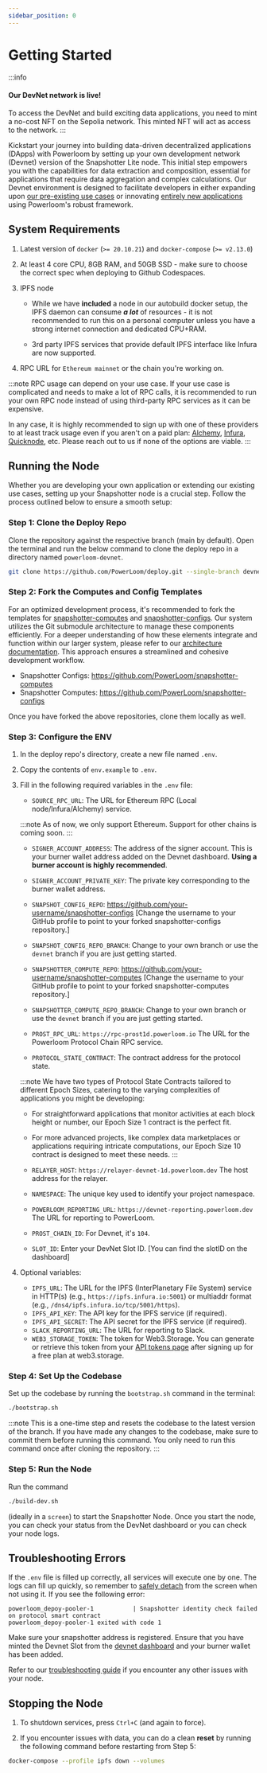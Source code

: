 ```yaml
---
sidebar_position: 0
---
```


# Getting Started

:::info
#### Our DevNet network is live!
To access the DevNet and build exciting data applications, you need to mint a no-cost NFT on the Sepolia network. This minted NFT will act as access to the network.
:::

Kickstart your journey into building data-driven decentralized applications (DApps) with Powerloom by setting up your own development network (Devnet) version of the Snapshotter Lite node. This initial step empowers you with the capabilities for data extraction and composition, essential for applications that require data aggregation and complex calculations. Our Devnet environment is designed to facilitate developers in either expanding upon [our pre-existing use cases](../use-cases/existing-implementations/) or innovating [entirely new applications](../use-cases/building-new-usecase/) using Powerloom's robust framework.

## System Requirements

1. Latest version of `docker` (`>= 20.10.21`) and `docker-compose` (`>= v2.13.0`)

2. At least 4 core CPU, 8GB RAM, and 50GB SSD - make sure to choose the correct spec when deploying to Github Codespaces.

3. IPFS node
    - While we have __included__ a node in our autobuild docker setup, the IPFS daemon can consume __*a lot*__ of resources - it is not recommended to run this on a personal computer unless you have a strong internet connection and dedicated CPU+RAM.
  
    - 3rd party IPFS services that provide default IPFS interface like Infura are now supported.

4. RPC URL for `Ethereum mainnet` or the chain you're working on.

:::note
RPC usage can depend on your use case. If your use case is complicated and needs to make a lot of RPC calls, it is recommended to run your own RPC node instead of using third-party RPC services as it can be expensive.

In any case, it is highly recommended to sign up with one of these providers to at least track usage even if you aren't on a paid plan: [Alchemy](https://alchemy.com/?r=15ce6db6d0a109d5), [Infura](https://infura.io), [Quicknode](https://www.quicknode.com?tap_a=67226-09396e&tap_s=3491854-f4a458), etc. Please reach out to us if none of the options are viable.
:::

## Running the Node
Whether you are developing your own application or extending our existing use cases, setting up your Snapshotter node is a crucial step. Follow the process outlined below to ensure a smooth setup:

### Step 1: Clone the Deploy Repo

Clone the repository against the respective branch (main by default). Open the terminal and run the below command to clone the deploy repo in a directory named `powerloom-devnet`.

```bash
git clone https://github.com/PowerLoom/deploy.git --single-branch devnet_deploy && cd powerloom-devnet
```

### Step 2: Fork the Computes and Config Templates

For an optimized development process, it's recommended to fork the templates for [snapshotter-computes](https://github.com/PowerLoom/snapshotter-computes) and [snapshotter-configs](https://github.com/PowerLoom/snapshotter-configs/). Our system utilizes the Git submodule architecture to manage these components efficiently. For a deeper understanding of how these elements integrate and function within our larger system, please refer to our [architecture documentation](../../index.md). This approach ensures a streamlined and cohesive development workflow.

   - Snapshotter Configs: https://github.com/PowerLoom/snapshotter-computes
   - Snapshotter Computes: https://github.com/PowerLoom/snapshotter-configs 

Once you have forked the above repositories, clone them locally as well.

### Step 3: Configure the ENV

1. In the deploy repo's directory, create a new file named `.env`.

2. Copy the contents of `env.example` to `.env`.

3. Fill in the following required variables in the `.env` file:

   - `SOURCE_RPC_URL`: The URL for Ethereum RPC (Local node/Infura/Alchemy) service.

   :::note
   As of now, we only support Ethereum. Support for other chains is coming soon.
   :::

   - `SIGNER_ACCOUNT_ADDRESS`: The address of the signer account. This is your burner wallet address added on the Devnet dashboard. **Using a burner account is highly recommended**. 

   - `SIGNER_ACCOUNT_PRIVATE_KEY`: The private key corresponding to the burner wallet address.
   - `SNAPSHOT_CONFIG_REPO`: https://github.com/your-username/snapshotter-configs [Change the username to your GitHub profile to point to your forked snapshotter-configs repository.]
   - `SNAPSHOT_CONFIG_REPO_BRANCH`: Change to your own branch or use the `devnet` branch if you are just getting started.
   - `SNAPSHOTTER_COMPUTE_REPO`:  https://github.com/your-username/snapshotter-computes [Change the username to your GitHub profile to point to your forked snapshotter-computes repository.]
   - `SNAPSHOTTER_COMPUTE_REPO_BRANCH`: Change to your own branch or use the `devnet` branch if you are just getting started.
   - `PROST_RPC_URL`: `https://rpc-prost1d.powerloom.io` The URL for the Powerloom Protocol Chain RPC service.
   - `PROTOCOL_STATE_CONTRACT`: The contract address for the protocol state.

   :::note
   We have two types of Protocol State Contracts tailored to different Epoch Sizes, catering to the varying complexities of applications you might be developing:

   - For straightforward applications that monitor activities at each block height or number, our Epoch Size 1 contract is the perfect fit.
   - For more advanced projects, like complex data marketplaces or applications requiring intricate computations, our Epoch Size 10 contract is designed to meet these needs.
   :::
  
   - `RELAYER_HOST`: `https://relayer-devnet-1d.powerloom.dev` The host address for the relayer.
   - `NAMESPACE`: The unique key used to identify your project namespace.
   - `POWERLOOM_REPORTING_URL`: `https://devnet-reporting.powerloom.dev` The URL for reporting to PowerLoom.
   - `PROST_CHAIN_ID`: For Devnet, it's `104`.
   - `SLOT_ID`: Enter your DevNet Slot ID. [You can find the slotID on the dashboard]

4. Optional variables:

   - `IPFS_URL`: The URL for the IPFS (InterPlanetary File System) service in HTTP(s) (e.g., `https://ipfs.infura.io:5001`) or multiaddr format (e.g., `/dns4/ipfs.infura.io/tcp/5001/https`).
   - `IPFS_API_KEY`: The API key for the IPFS service (if required).
   - `IPFS_API_SECRET`: The API secret for the IPFS service (if required).
   - `SLACK_REPORTING_URL`: The URL for reporting to Slack.
   - `WEB3_STORAGE_TOKEN`: The token for Web3.Storage. You can generate or retrieve this token from your [API tokens page](https://web3.storage/tokens/?create=true) after signing up for a free plan at web3.storage.

### Step 4: Set Up the Codebase

Set up the codebase by running the `bootstrap.sh` command in the terminal:

```bash
./bootstrap.sh
```

:::note
This is a one-time step and resets the codebase to the latest version of the branch. If you have made any changes to the codebase, make sure to commit them before running this command. You only need to run this command once after cloning the repository.
:::

### Step 5: Run the Node

Run the command

```bash
./build-dev.sh
```
(ideally in a `screen`) to start the Snapshotter Node. 
Once you start the node, you can check your status from the DevNet dashboard or you can check your node logs.

## Troubleshooting Errors

If the `.env` file is filled up correctly, all services will execute one by one. The logs can fill up quickly, so remember to [safely detach](https://linuxize.com/post/how-to-use-linux-screen/) from the screen when not using it. If you see the following error:
    
    powerloom_depoy-pooler-1           | Snapshotter identity check failed on protocol smart contract
    powerloom_depoy-pooler-1 exited with code 1
    
Make sure your snapshotter address is registered. Ensure that you have minted the Devnet Slot from the [devnet dashboard](https://mint-devnet.powerloom.network) and your burner wallet has been added.

Refer to our [troubleshooting guide](./troubleshooting.md) if you encounter any other issues with your node.

## Stopping the Node
1. To shutdown services, press `Ctrl+C` (and again to force).

2. If you encounter issues with data, you can do a clean **reset** by running the following command before restarting from Step 5:

```bash
docker-compose --profile ipfs down --volumes
```